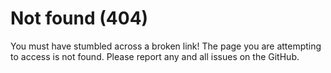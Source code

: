 # Not found (404)

You must have stumbled across a broken link! The page you are attempting to access is not found. Please report any and all issues on the GitHub.
